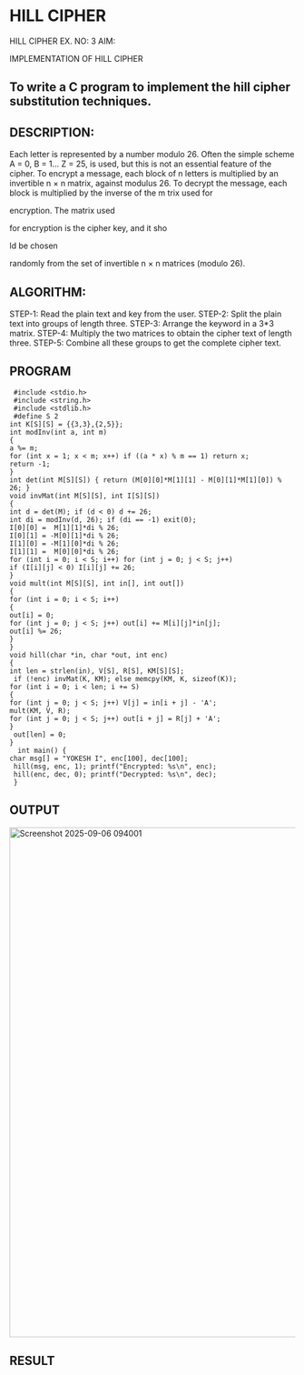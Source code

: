# HILL CIPHER
HILL CIPHER
EX. NO: 3 AIM:
 

IMPLEMENTATION OF HILL CIPHER
 
## To write a C program to implement the hill cipher substitution techniques.

## DESCRIPTION:

Each letter is represented by a number modulo 26. Often the simple scheme A = 0, B
= 1... Z = 25, is used, but this is not an essential feature of the cipher. To encrypt a message, each block of n letters is  multiplied by an invertible n × n matrix, against modulus 26. To
decrypt the message, each block is multiplied by the inverse of the m trix used for
 
encryption. The matrix used
 
for encryption is the cipher key, and it sho
 
ld be chosen
 
randomly from the set of invertible n × n matrices (modulo 26).


## ALGORITHM:

STEP-1: Read the plain text and key from the user. STEP-2: Split the plain text into groups of length three. STEP-3: Arrange the keyword in a 3*3 matrix.
STEP-4: Multiply the two matrices to obtain the cipher text of length three.
STEP-5: Combine all these groups to get the complete cipher text.

## PROGRAM 
     #include <stdio.h>
     #include <string.h>
     #include <stdlib.h>
     #define S 2
    int K[S][S] = {{3,3},{2,5}};
    int modInv(int a, int m) 
    {
    a %= m;
    for (int x = 1; x < m; x++) if ((a * x) % m == 1) return x;
    return -1;
    }
    int det(int M[S][S]) { return (M[0][0]*M[1][1] - M[0][1]*M[1][0]) % 26; }
    void invMat(int M[S][S], int I[S][S])
    {
    int d = det(M); if (d < 0) d += 26;
    int di = modInv(d, 26); if (di == -1) exit(0);
    I[0][0] =  M[1][1]*di % 26;
    I[0][1] = -M[0][1]*di % 26;
    I[1][0] = -M[1][0]*di % 26;
    I[1][1] =  M[0][0]*di % 26;
    for (int i = 0; i < S; i++) for (int j = 0; j < S; j++)
    if (I[i][j] < 0) I[i][j] += 26;
    }
    void mult(int M[S][S], int in[], int out[]) 
    {
    for (int i = 0; i < S; i++) 
    {
    out[i] = 0;
    for (int j = 0; j < S; j++) out[i] += M[i][j]*in[j];
    out[i] %= 26;
    }
    }
    void hill(char *in, char *out, int enc) 
    {
    int len = strlen(in), V[S], R[S], KM[S][S];
     if (!enc) invMat(K, KM); else memcpy(KM, K, sizeof(K));
    for (int i = 0; i < len; i += S) 
    {
    for (int j = 0; j < S; j++) V[j] = in[i + j] - 'A';
    mult(KM, V, R);
    for (int j = 0; j < S; j++) out[i + j] = R[j] + 'A';
    }
     out[len] = 0;
    }
      int main() {
    char msg[] = "YOKESH I", enc[100], dec[100];
     hill(msg, enc, 1); printf("Encrypted: %s\n", enc);
     hill(enc, dec, 0); printf("Decrypted: %s\n", dec);
     }
## OUTPUT
<img width="1343" height="897" alt="Screenshot 2025-09-06 094001" src="https://github.com/user-attachments/assets/e4ffce76-dbea-49ba-8cff-8eb3c1a4a01e" />

## RESULT
